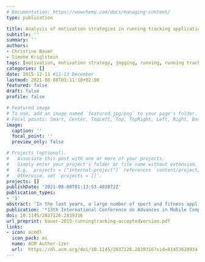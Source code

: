 ```yaml
---
# Documentation: https://wowchemy.com/docs/managing-content/
type: publication

title: Analysis of motivation strategies in running tracking applications
subtitle: ''
summary: ''
authors:
- Christine Bauer
- Simone Kriglstein
tags: [motivation, motivation strategy, jogging, running, running tracking application, sports, smartphone, mobile device]
categories: []
date: 2015-12-11 #11-13 December
lastmod: 2021-08-08T03:11:18+02:00
featured: false
draft: false
profile: false

# Featured image
# To use, add an image named `featured.jpg/png` to your page's folder.
# Focal points: Smart, Center, TopLeft, Top, TopRight, Left, Right, BottomLeft, Bottom, BottomRight.
image:
  caption: ''
  focal_point: ''
  preview_only: false

# Projects (optional).
#   Associate this post with one or more of your projects.
#   Simply enter your project's folder or file name without extension.
#   E.g. `projects = ["internal-project"]` references `content/project/deep-learning/index.md`.
#   Otherwise, set `projects = []`.
projects: []
publishDate: '2021-08-08T01:13:53.403072Z'
publication_types:
- '1'
abstract: 'In the last years, a large number of sport and fitness applications for smartphones were developed for supporting a healthy lifestyle by not only encouraging people to follow a balanced diet but also to motivate them to engage in physical activities. In particular running applications received increasing attention in research in recent years. In this paper, we analyze fourteen commercial running tracking applications concerning their functionalities to identify which motivation strategies are supported and also to identify possible directions for future research. For this purpose we concentrate on the three most popular motivation strategies that are usually used for sport and fitness applications: music and audio feedback, visualization, as well as competition and comparison with others.'
publication: '*13th International Conference on Advances in Mobile Computing and Multimedia*'
doi: 10.1145/2837126.2839316
url_preprint: bauer-2015-runningtracking-acceptedversion.pdf
links: 
- icon: acmdl
  icon_pack: ai
  name: ACM Author-izer
  url:  https://dl.acm.org/doi/10.1145/2837126.2839316?cid=81453628934
---
```

